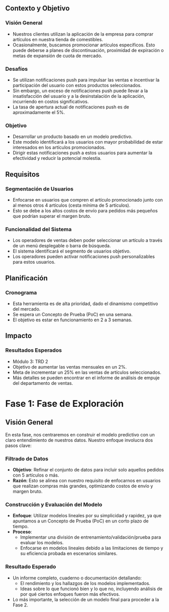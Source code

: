 

## Contexto y Objetivo

### Visión General
- Nuestros clientes utilizan la aplicación de la empresa para comprar artículos en nuestra tienda de comestibles.
- Ocasionalmente, buscamos promocionar artículos específicos. Esto puede deberse a planes de discontinuación, proximidad de expiración o metas de expansión de cuota de mercado.

### Desafíos
- Se utilizan notificaciones push para impulsar las ventas e incentivar la participación del usuario con estos productos seleccionados.
- Sin embargo, un exceso de notificaciones push puede llevar a la insatisfacción del usuario y a la desinstalación de la aplicación, incurriendo en costos significativos.
- La tasa de apertura actual de notificaciones push es de aproximadamente el 5%.

### Objetivo
- Desarrollar un producto basado en un modelo predictivo.
- Este modelo identificará a los usuarios con mayor probabilidad de estar interesados en los artículos promocionados.
- Dirigir estas notificaciones push a estos usuarios para aumentar la efectividad y reducir la potencial molestia.

## Requisitos

### Segmentación de Usuarios
- Enfocarse en usuarios que compren el artículo promocionado junto con al menos otros 4 artículos (cesta mínima de 5 artículos).
- Esto se debe a los altos costos de envío para pedidos más pequeños que podrían superar el margen bruto.

### Funcionalidad del Sistema
- Los operadores de ventas deben poder seleccionar un artículo a través de un menú desplegable o barra de búsqueda.
- El sistema identificará el segmento de usuarios objetivo.
- Los operadores pueden activar notificaciones push personalizables para estos usuarios.

## Planificación

### Cronograma
- Esta herramienta es de alta prioridad, dado el dinamismo competitivo del mercado.
- Se espera un Concepto de Prueba (PoC) en una semana.
- El objetivo es estar en funcionamiento en 2 a 3 semanas.

## Impacto

### Resultados Esperados
- Módulo 3: TRD 2
- Objetivo de aumentar las ventas mensuales en un 2%.
- Meta de incrementar un 25% en las ventas de artículos seleccionados.
- Más detalles se pueden encontrar en el informe de análisis de empuje del departamento de ventas.





# Fase 1: Fase de Exploración

## Visión General

En esta fase, nos centraremos en construir el modelo predictivo con un claro entendimiento de nuestros datos. Nuestro enfoque involucra dos pasos clave:

### Filtrado de Datos
- **Objetivo**: Refinar el conjunto de datos para incluir solo aquellos pedidos con 5 artículos o más.
- **Razón**: Esto se alinea con nuestro requisito de enfocarnos en usuarios que realizan compras más grandes, optimizando costos de envío y margen bruto.

### Construcción y Evaluación del Modelo
- **Enfoque**: Utilizar modelos lineales por su simplicidad y rapidez, ya que apuntamos a un Concepto de Prueba (PoC) en un corto plazo de tiempo.
- **Proceso**:
  - Implementar una división de entrenamiento/validación/prueba para evaluar los modelos.
  - Enfocarse en modelos lineales debido a las limitaciones de tiempo y su eficiencia probada en escenarios similares.

### Resultado Esperado
- Un informe completo, cuaderno o documentación detallando:
  - El rendimiento y los hallazgos de los modelos implementados.
  - Ideas sobre lo que funcionó bien y lo que no, incluyendo análisis de por qué ciertos enfoques fueron más efectivos.
- Lo más importante, la selección de un modelo final para proceder a la Fase 2.

